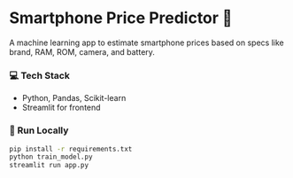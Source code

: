 # Smartphone Price Predictor 📱

A machine learning app to estimate smartphone prices based on specs like brand, RAM, ROM, camera, and battery.

### 💻 Tech Stack
- Python, Pandas, Scikit-learn
- Streamlit for frontend

### 🚀 Run Locally
```bash
pip install -r requirements.txt
python train_model.py
streamlit run app.py
```
